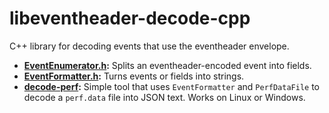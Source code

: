 # libeventheader-decode-cpp

C++ library for decoding events that use the eventheader envelope.

- **[EventEnumerator.h](include/eventheader/EventEnumerator.h):**
  Splits an eventheader-encoded event into fields.
- **[EventFormatter.h](include/eventheader/EventFormatter.h):**
  Turns events or fields into strings.
- **[decode-perf](samples/decode-perf.cpp):**
  Simple tool that uses `EventFormatter` and `PerfDataFile` to decode a
  `perf.data` file into JSON text. Works on Linux or Windows.

